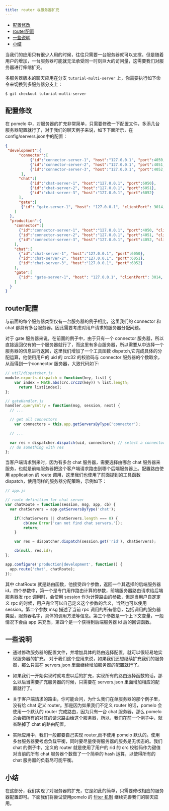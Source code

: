 ```yaml
---
title: router 与服务器扩充
---
```


<!-- TOC -->

- [配置修改](#配置修改)
- [router配置](#router配置)
- [一些说明](#一些说明)
- [小结](#小结)

<!-- /TOC -->

当我们的应用只有很少人用的时候，往往只需要一台服务器就可以支撑。但是随着用户的增加，一台服务器可能就无法承受同一时刻巨大的访问量，这需要我们对服务器进行伸缩扩充。

多服务器版本的聊天应用在分支 `tutorial-multi-server` 上，你需要执行如下命令来切换到多服务器分支上：

```bash
$ git checkout tutorial-multi-server
```

## 配置修改

在 pomelo 中，对服务器的扩充非常简单，只需要修改一下配置文件，多添几台服务器配置就行了，对于我们的聊天例子来说，如下下面所示，在config/servers.json中的配置：

```json
{
 "development":{
      "connector":[
           {"id":"connector-server-1", "host":"127.0.0.1", "port":4050, "clientPort": 3050, "frontend": true},
           {"id":"connector-server-2", "host":"127.0.0.1", "port":4051, "clientPort": 3051, "frontend": true},
           {"id":"connector-server-3", "host":"127.0.0.1", "port":4052, "clientPort": 3052, "frontend": true}
       ],
      "chat":[
           {"id":"chat-server-1", "host":"127.0.0.1", "port":6050},
           {"id":"chat-server-2", "host":"127.0.0.1", "port":6051},
           {"id":"chat-server-3", "host":"127.0.0.1", "port":6052}
      ],
      "gate":[
       {"id": "gate-server-1", "host": "127.0.0.1", "clientPort": 3014, "frontend": true}
    ]
  },
  "production":{
    "connector":[
      {"id":"connector-server-1", "host":"127.0.0.1", "port":4050, "clientPort": 3050, "frontend": true},
      {"id":"connector-server-2", "host":"127.0.0.1", "port":4051, "clientPort": 3051, "frontend": true},
      {"id":"connector-server-3", "host":"127.0.0.1", "port":4052, "clientPort": 3052, "frontend": true}
    ],
    "chat":[
      {"id":"chat-server-1", "host":"127.0.0.1", "port":6050},
      {"id":"chat-server-2", "host":"127.0.0.1", "port":6051},
      {"id":"chat-server-3", "host":"127.0.0.1", "port":6052}
    ],
    "gate":[
      {"id": "gate-server-1", "host": "127.0.0.1", "clientPort": 3014, "frontend": true}
    ]
  }
}

```

## router配置

与前面的每个服务器类型仅有一台服务器的例子相比，这里我们的 connector 和 chat 都具有多台服务器。因此需要考虑对用户请求的服务器分配问题。

对于 gate 服务器来说，在前面的例子中，由于只有一个 connector 服务器，所以直接返回仅有的一个服务器就行了，而这里有多台服务器，所以需要从中选择一个服务器的信息进行返回，这里我们增加了一个工具函数 dispatch,它完成具体的分配运算，他使用用户的 uid 的 crc32 的校验码与 connector 服务器的个数取余，从而得到一个connector 服务器，大致代码如下:

```js
// util/dispatcher.js
module.exports.dispatch = function(key, list) {
    var index = Math.abs(crc.crc32(key)) % list.length;
      return list[index];
};

// gateHandler.js
handler.queryEntry = function(msg, session, next) {
  // ...

  // get all connectors
	var connectors = this.app.getServersByType('connector');

  // ...
  
  var res = dispatcher.dispatch(uid, connectors); // select a connector from all the connectors
  // do something with res
};

```

当客户端请求到来时，因为有多台 chat 服务器，需要选择由哪台 chat 服务器来服务，也就是前端服务器把这个客户端请求路由到哪个后端服务器上。配置路由使用 application 的 route 调用，这里我们也使用了前面提到的工具函数 dispatch，使用同样的服务器分配策略，示例如下：

```js
// app.js

// route definition for chat server
var chatRoute = function(session, msg, app, cb) {
  var chatServers = app.getServersByType('chat');

	if(!chatServers || chatServers.length === 0) {
		cb(new Error('can not find chat servers.'));
		return;
	}

	var res = dispatcher.dispatch(session.get('rid'), chatServers);

	cb(null, res.id);
};

app.configure('production|development', function() {
  app.route('chat', chatRoute);
});

```

其中 chatRoute 就是路由函数，他接受四个参数，返回一个其选择的后端服务器 id，四个参数中，第一个是专门用作路由计算的参数，前端服务器路由请求给后端服务器发 rpc 调用时，会使用 session 作为计算路由的参数，但是当用户自定定义 rpc 的时候，用户完全可以自己定义这个参数的含义，当然也可以使用 session。第二个参数 msg 描述了当前 rpc 调用的所有信息，包括调用的服务器类型，服务器名字，具体的调用方法等信息。第三个参数是一个上下文变量，一般情况下会由 app 来充当，第四个是一个获得到后端服务器 id 后的回调函数。

## 一些说明

- 通过修改服务器的配置文件，并增加具体的路由选择配置，就可以很轻易地实现服务器的扩充。 对于我们这个应用来说，如果我们还想继续扩充我们的服务器，那么只需在 servers.json 里面继续增加服务器的配置就行了。

- 如果我们一开始实现时就考虑以后的扩充，实现所有的路由选择函数的话，那么以后当需要扩充服务器的时候，只需要在 servers.json 里面增加相应的配置就行了。

- 关于客户端请求的路由，你可能会问，为什么我们在单服务器的那个例子里，没有给 chat 定义 router。那是因为如果我们不定义 router 的话，pomelo 会使用一个默认的 router 完成路由，因为只有一台 chat 服务器，那么 pomelo 总会把所有的对其的请求路由给这个服务器，所以，我们在前一个例子中，就省略掉了 chat 的路由配置。

- 实际应用中，我们一般都要自己实现 router,而不使用 pomelo 默认的。使用多台服务器要考虑负载平衡，同时要尽量使得服务器的服务是无状态的。我们 chat 的例子中，定义的 router 就是使用了用户的 rid 的 crc 校验码作为键值对当前的所有 chat 服务器个数做了一个简单的 hash 运算，以使得所有的 chat 服务器的负载尽可能平衡。

## 小结

在这部分，我们实现了对服务器的扩充，它是如此的简单，只需要修改相应的服务器配置即可。下面我们将尝试使用pomelo 的 [filter 机制](增加filter "增加filter") 继续完善我们的聊天应用。